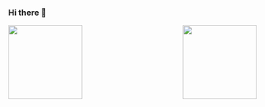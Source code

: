 ### Hi there 👋

<!--
**lucasfgrecco/lucasfgrecco** is a ✨ _special_ ✨ repository because its `README.md` (this file) appears on your GitHub profile.

Here are some ideas to get you started:

- 🔭 I’m currently working on ...
- 🌱 I’m currently learning ...
- 👯 I’m looking to collaborate on ...
- 🤔 I’m looking for help with ...
- 💬 Ask me about ...
- 📫 How to reach me: ...
- 😄 Pronouns: ...
- ⚡ Fun fact: ...
-->

<div >
<a href="https://github.com/lucasfgrecco">
<img height="150em" src="https://github-readme-stats.vercel.app/api?username=lucasfgrecco&show_icons=true&theme=transparent&include_all_commits=true&count_private=true"/>
<img align="right"height="150em" src="https://github-readme-stats.vercel.app/api/top-langs/?username=lucasfgrecco&layout=compact&langs_count=7&theme=transparent"/>

</div>
